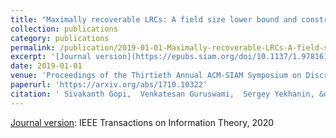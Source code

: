 ```yaml
---
title: "Maximally recoverable LRCs: A field size lower bound and constructions for few heavy parities"
collection: publications
category: publications
permalink: /publication/2019-01-01-Maximally-recoverable-LRCs-A-field-size-lower-bound-and-constructions-for-few-heavy-parities
excerpt: '[Journal version](https://epubs.siam.org/doi/10.1137/1.9781611974782.135): IEEE Transactions on Information Theory, 2020'
date: 2019-01-01
venue: 'Proceedings of the Thirtieth Annual ACM-SIAM Symposium on Discrete Algorithms (SODA)'
paperurl: 'https://arxiv.org/abs/1710.10322'
citation: ' Sivakanth Gopi,  Venkatesan Guruswami,  Sergey Yekhanin, &quot;Maximally recoverable LRCs: A field size lower bound and constructions for few heavy parities.&quot; Proceedings of the Thirtieth Annual ACM-SIAM Symposium on Discrete Algorithms (SODA), 2019.'
---
```

[Journal version](https://epubs.siam.org/doi/10.1137/1.9781611974782.135): IEEE Transactions on Information Theory, 2020
